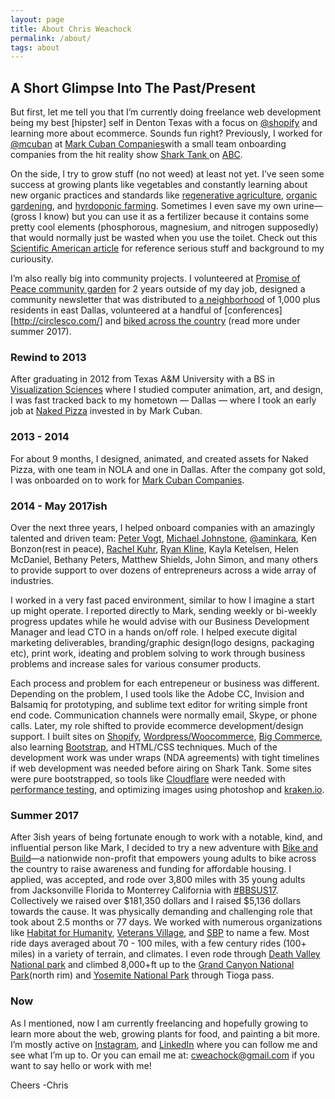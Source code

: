```yaml
---
layout: page
title: About Chris Weachock
permalink: /about/
tags: about
---
```


## A Short Glimpse Into The Past/Present 
But first, let me tell you that I’m currently doing freelance web development being my best [hipster] self in Denton Texas with a focus on [@shopify](https://www.shopify.com) and learning more about ecommerce. Sounds fun right? Previously, I worked for [@mcuban](https://twitter.com/mcuban) at [Mark Cuban Companies](http://markcubancompanies.com/)with a small team onboarding companies from the hit reality show [Shark Tank ](http://abc.go.com/shows/shark-tank) on [ABC](http://abc.go.com/). 

On the side, I try to grow stuff (no not weed) at least not yet. I’ve seen some success at growing plants like vegetables and constantly learning about new organic practices and standards like [regenerative agriculture](https://www.patagonia.com/blog/2017/09/join-us-the-journey-to-regenerative-organic-certification/), [organic gardening](https://rodaleinstitute.org/), and [hyrdoponic farming](https://modernfarmer.com/2017/05/is-hydro-organic-farming-organic/). Sometimes I even save my own urine—(gross I know) but you can use it as a fertilizer because it contains some pretty cool elements (phosphorous, magnesium, and nitrogen supposedly) that would normally just be wasted when you use the toilet. Check out this [Scientific American article](https://www.scientificamerican.com/article/human-urine-is-an-effective-fertilizer/) for reference serious stuff and background to my curiousity.

I’m also really big into community projects. I volunteered at [Promise of Peace community garden](http://promiseofpeace.us/) for 2 years outside of my day job, designed a community newsletter that was distributed to [a neighborhood](http://www.littleforesthills.com/) of 1,000 plus residents in east Dallas, volunteered at a handful of [conferences][http://circlesco.com/] and [biked across the country](https://classic.bikeandbuild.org/rider/9274) (read more under summer 2017).  

### Rewind to 2013
After graduating in 2012 from Texas A&M University with a BS in [Visualization Sciences](http://viz.arch.tamu.edu/) where I studied computer animation, art, and design, I was fast tracked back to my hometown — Dallas — where I took an early job at [Naked Pizza](https://nkdpizza.com/) invested in by Mark Cuban. 

### 2013 - 2014
For about 9 months, I designed, animated, and created assets for Naked Pizza, with one team in NOLA and one in Dallas. After the company got sold, I was onboarded on to work for [Mark Cuban Companies](http://markcubancompanies.com/). 

### 2014 - May 2017ish
Over the next three years, I helped onboard companies with an amazingly talented and driven team: [Peter Vogt](http://petervogt.co/), [Michael Johnstone](https://www.michaeljohnstone.us/), [@aminkara](https://twitter.com/aminkara), Ken Bonzon(rest in peace), [Rachel Kuhr](https://www.rachelkuhr.com/), [Ryan Kline](https://www.linkedin.com/in/ryankline), Kayla Ketelsen, Helen McDaniel, Bethany Peters, Matthew Shields, John Simon, and many others to provide support to over dozens of entrepreneurs across a wide array of industries. 

I worked in a very fast paced environment, similar to how I imagine a start up might operate. I reported directly to Mark, sending weekly or bi-weekly progress updates while he would advise with our Business Development Manager and lead CTO in a hands on/off role. I helped execute digital marketing deliverables, branding/graphic design(logo designs, packaging etc), print work, ideating and problem solving to work through business problems and increase sales for various consumer products. 

Each process and problem for each entrepeneur or business was different. Depending on the problem, I used tools like the Adobe CC, Invision and Balsamiq for prototyping, and sublime text editor for writing simple front end code. Communication channels were normally email, Skype, or phone calls. Later, my role shifted to provide ecommerce development/design support. I built sites on [Shopify](https://www.shopify.com), [Wordpress/Woocommerce](https://wordpress.org/), [Big Commerce](https://www.bigcommerce.com/), also learning [Bootstrap](https://getbootstrap.com/), and HTML/CSS techniques. Much of the development work was under wraps (NDA agreements) with tight timelines if web development was needed before airing on Shark Tank. Some sites were pure bootstrapped, so tools like [Cloudflare](https://www.cloudflare.com/) were needed with [performance testing](https://www.webpagetest.org/), and optimizing images using photoshop and [kraken.io](kraken.io). 

### Summer 2017
After 3ish years of being fortunate enough to work with a notable, kind, and influential person like Mark, I decided to try a new adventure with [Bike and Build](https://bikeandbuild.org/)—a nationwide non-profit that empowers young adults to bike across the country to raise awareness and funding for affordable housing. I applied, was accepted, and rode over 3,800 miles with 35 young adults from Jacksonville Florida to Monterrey California with [#BBSUS17](https://www.instagram.com/explore/tags/bbsus17/). Collectively we raised over $181,350 dollars and I raised $5,136 dollars towards the cause. It was physically demanding and challenging role that took about 2.5 months or 77 days. We worked with numerous organizations like [Habitat for Humanity](https://www.habitat.org/), [Veterans Village](http://www.veteransvillage.org/), and [SBP](http://sbpusa.org/) to name a few. Most ride days averaged about 70 - 100 miles, with a few century rides (100+ miles) in a variety of terrain, and climates. I even rode through [Death Valley National park](https://www.nps.gov/deva/index.htm) and climbed 8,000+ft up to the [Grand Canyon National Park](https://www.nps.gov/grca/index.htm)(north rim) and [Yosemite National Park](https://www.nps.gov/yose/index.htm) through Tioga pass. 

### Now
As I mentioned, now I am currently freelancing and hopefully growing to learn more about the web, growing plants for food, and painting a bit more. I’m mostly active on [Instagram](https://www.instagram.com/cweachock/), and [LinkedIn](https://www.linkedin.com/in/christopher-weachock-031a8263/) where you can follow me and see what I’m up to. Or you can email me at: [cweachock@gmail.com](mailto:cweachock@gmail.com) if you want to say hello or work with me! 

Cheers
-Chris

